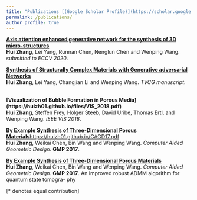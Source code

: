 ```yaml
---
title: "Publications [(Google Scholar Profile)](https://scholar.google.com.hk/citations?user=9TdxN0MAAAAJ&hl=zh-CN)"
permalink: /publications/
author_profile: true
---
```

<b>[Axis attention enhanced generative network for the synthesis of 3D micro-structures](http://lantaoyu.com/publications/DADM)</b><br>
<b>Hui Zhang</b>\, Lei Yang, Runnan Chen, Nenglun Chen and Wenping Wang.
<i>submitted to ECCV 2020</i>.

<b>[Synthesis of Structurally Complex Materials with Generative adversarial Networks](https://huizh01.github.io/TVCG19.pdf)</b> <br>
<b>Hui Zhang</b>, Lei Yang, Changjian Li and Wenping Wang.
<i>TVCG manuscript</i>. 

<br>
<b>[Visualization of Bubble Formation in Porous Media](https://huizh01.github.io/files/VIS_2018.pdf)</b> <br> 
<b>Hui Zhang</b>, Steffen Frey, Holger Steeb, David Uribe, Thomas Ertl, and Wenping Wang.
<i>IEEE VIS 2018</i>.

<b>[By Example Synthesis of Three-Dimensional Porous Materials]()</b>https://huizh01.github.io/CAGD17.pdf <br>
<b>Hui Zhang</b>, Weikai Chen, Bin Wang and Wenping Wang.
<i>Computer Aided Geometric Design</i>. <b>GMP 2017</b>.


<b>[By Example Synthesis of Three-Dimensional Porous Materials](https://huizh01.github.io/TVCG19.pdf)</b> <br>
<b>Hui Zhang</b>, Weikai Chen, Bin Wang and Wenping Wang.
  <i>Computer Aided Geometric Design</i>. <b>GMP 2017</b>.
An improved robust ADMM algorithm for quantum state tomogra-
phy

[\* denotes equal contribution]
